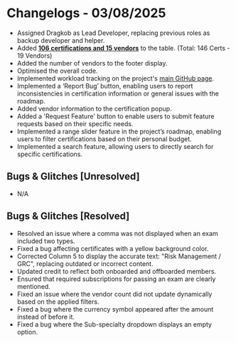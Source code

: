 # Changelogs - 03/08/2025
- Assigned Dragkob as Lead Developer, replacing previous roles as backup developer and helper.
- Added <b><ins>106 certifications and 15 vendors</ins></b> to the table. (Total: 146 Certs - 19 Vendors)
- Added the number of vendors to the footer display.
- Optimised the overall code.
- Implemented workload tracking on the project's [main GitHub page](https://github.com/Dragkob/Security-Certification-Roadmap).
- Implemented a ‘Report Bug’ button, enabling users to report inconsistencies in certification information or general issues with the roadmap.
- Added vendor information to the certification popup.
- Added a 'Request Feature' button to enable users to submit feature requests based on their specific needs.
- Implemented a range slider feature in the project’s roadmap, enabling users to filter certifications based on their personal budget.
- Implemented a search feature, allowing users to directly search for specific certifications.


## Bugs & Glitches [Unresolved]
- N/A

## Bugs & Glitches [Resolved]
- Resolved an issue where a comma was not displayed when an exam included two types.
- Fixed a bug affecting certificates with a yellow background color.
- Corrected Column 5 to display the accurate text: "Risk Management / GRC", replacing outdated or incorrect content.
- Updated credit to reflect both onboarded and offboarded members.
- Ensured that required subscriptions for passing an exam are clearly mentioned.
- Fixed an issue where the vendor count did not update dynamically based on the applied filters.
- Fixed a bug where the currency symbol appeared after the amount instead of before it.
- Fixed a bug where the Sub-specialty dropdown displays an empty option.
